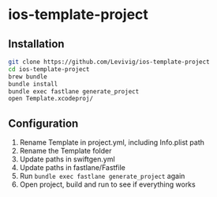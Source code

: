 # ios-template-project


## Installation

```sh
git clone https://github.com/Levivig/ios-template-project
cd ios-template-project
brew bundle
bundle install
bundle exec fastlane generate_project
open Template.xcodeproj/
```

## Configuration

1. Rename Template in project.yml, including Info.plist path
2. Rename the Template folder
3. Update paths in swiftgen.yml
4. Update paths in fastlane/Fastfile
5. Run `bundle exec fastlane generate_project` again
5. Open project, build and run to see if everything works
